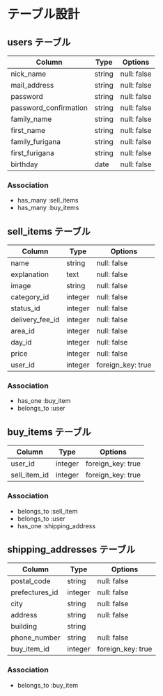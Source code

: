 # テーブル設計

## users テーブル

| Column                | Type   | Options     |
| --------------------- | ------ | ----------- |
| nick_name             | string | null: false |
| mail_address          | string | null: false |
| password              | string | null: false |
| password_confirmation | string | null: false |
| family_name           | string | null: false |
| first_name            | string | null: false |
| family_furigana       | string | null: false |
| first_furigana        | string | null: false |
| birthday              | date   | null: false |

### Association

- has_many :sell_items
- has_many :buy_items

## sell_items テーブル

| Column          | Type    | Options           |
| --------------- | ------- | ----------------- |
| name            | string  | null: false       |
| explanation     | text    | null: false       |
| image           | string  | null: false       |
| category_id     | integer | null: false       |
| status_id       | integer | null: false       |
| delivery_fee_id | integer | null: false       |
| area_id         | integer | null: false       |
| day_id          | integer | null: false       |
| price           | integer | null: false       |
| user_id         | integer | foreign_key: true |

### Association

- has_one :buy_item
- belongs_to :user

## buy_items テーブル

| Column       | Type    | Options           |
| ------------ | ------- | ----------------- |
| user_id      | integer | foreign_key: true |
| sell_item_id | integer | foreign_key: true |

### Association

- belongs_to :sell_item
- belongs_to :user
- has_one :shipping_address

## shipping_addresses テーブル

| Column          | Type    | Options           |
| ------------    | ------- | ----------------- |
| postal_code     | string  | null: false       |
| prefectures_id  | integer | null: false       |
| city            | string  | null: false       |
| address         | string  | null: false       |
| building        | string  |                   |
| phone_number    | string  | null: false       |
| buy_item_id     | integer | foreign_key: true |

### Association

- belongs_to :buy_item